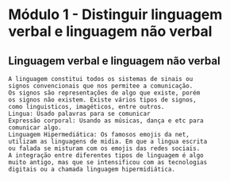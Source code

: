 # Módulo 1 - Distinguir linguagem verbal e linguagem não verbal

## Linguagem verbal e linguagem não verbal
    A linguagem constitui todos os sistemas de sinais ou 
    signos convencionais que nos permitee a comunicação.
    Os signos são representações de algo que existe, porém 
    os signos não existem. Existe vários tipos de signos,
    como linguisticos, imagéticos, entre outros.
    Lingua: Usado palavras para se comunicar
    Expressão corporal: Usando as músicas, dança e etc para
    comunicar algo.
    Linguagem Hipermediática: Os famosos emojis da net,
    utilizam as linguagens de midia. Em que a lingua escrita
    ou falada se misturam com os emojis das redes sociais.
    A integração entre diferentes tipos de linguagem é algo
    muito antigo, mas que se intensificou com as tecnologias
    digitais ou a chamada linguagem hipermidiática.
